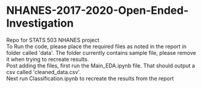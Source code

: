 # NHANES-2017-2020-Open-Ended-Investigation
Repo for STATS 503 NHANES project \
To Run the code, please place the required files as noted in the report in folder called 'data'. The folder currently contains sample file, please remove it when trying to recreate results. \
Post adding the files, first run the Main_EDA.ipynb file. That should output a csv called 'cleaned_data.csv'. \
Next run Classification.ipynb to recreate the results from the report
